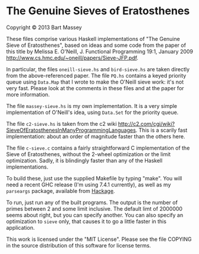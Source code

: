 # The Genuine Sieves of Eratosthenes
Copyright © 2013 Bart Massey

These files comprise various Haskell implementations of "The
Genuine Sieve of Eratosthenes", based on ideas and some code
from the paper of this title by Melissa E. O'Neill,
J. Functional Programming 19:1, January 2009
<http://www.cs.hmc.edu/~oneill/papers/Sieve-JFP.pdf>.

In particular, the files `oneill-sieve.hs` and
`bird-sieve.hs` are taken directly from the above-referenced
paper. The file `PQ.hs` contains a keyed priority queue
using `Data.Map` that I wrote to make the O'Neill sieve
work: it's not very fast. Please look at the comments in
these files and at the paper for more information.

The file `massey-sieve.hs` is my own implementation. It is a
very simple implementation of O'Neill's idea, using
`Data.Set` for the priority queue.

The file `c2-sieve.hs` is taken from the c2 wiki
<http://c2.com/cgi/wiki?SieveOfEratosthenesInManyProgrammingLanguages>.
This is a scarily fast implementation: about an order of
magnitude faster than the others here.

The file `c-sieve.c` contains a fairly straightforward C
implementation of the Sieve of Eratosthenes, without the
2-wheel optimization or the limit optimization. Sadly, it is
blindingly faster than any of the Haskell implementations.

To build these, just use the supplied Makefile by typing
"make". You will need a recent GHC release (I'm using 7.4.1
currently), as well as my `parseargs` package, available
from [Hackage](http://hackage.haskell.org/package/parseargs).

To run, just run any of the built programs. The output is
the number of primes between 2 and some limit inclusive. The
default limt of 2000000 seems about right, but you can specify
another. You can also specify an optimization to `sieve` only,
that causes it to go a little faster in this application.

This work is licensed under the "MIT License".  Please see
the file COPYING in the source distribution of this software
for license terms.
